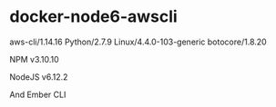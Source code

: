 # docker-node6-awscli
aws-cli/1.14.16 Python/2.7.9 Linux/4.4.0-103-generic botocore/1.8.20

NPM v3.10.10

NodeJS v6.12.2

And Ember CLI
